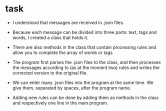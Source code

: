 # task

- I understood that messages are received in .json files.

- Because each message can be divided into three parts: text, tags and words, I created a class that holds it.

- There are also methods in the class that contain processing rules and allow you to complete the array of words or tags

- The program first parses the .json files to the class, and then processes the messages according to (as at the moment two) rules and writes the corrected version to the original file.

- We can enter many .json files into the program at the same time. We give them, separated by spaces, after the program name.

- Adding new rules can be done by adding them as methods in the class and respectively one line in the main program.
